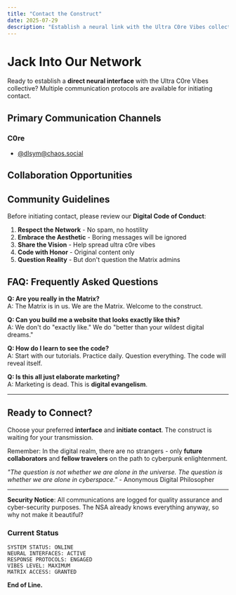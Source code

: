 ```yaml
---
title: "Contact the Construct"
date: 2025-07-29
description: "Establish a neural link with the Ultra C0re Vibes collective"
---
```


# Jack Into Our Network

Ready to establish a **direct neural interface** with the Ultra C0re Vibes collective? Multiple communication protocols are available for initiating contact.

## Primary Communication Channels

### C0re 

* [@dlsym@chaos.social](https://chaos.social/@dlsym)

## Collaboration Opportunities

## Community Guidelines

Before initiating contact, please review our **Digital Code of Conduct**:

1. **Respect the Network** - No spam, no hostility
2. **Embrace the Aesthetic** - Boring messages will be ignored
3. **Share the Vision** - Help spread ultra c0re vibes
4. **Code with Honor** - Original content only
5. **Question Reality** - But don't question the Matrix admins

## FAQ: Frequently Asked Questions

**Q: Are you really in the Matrix?**  
A: The Matrix is in us. We are the Matrix. Welcome to the construct.

**Q: Can you build me a website that looks exactly like this?**  
A: We don't do "exactly like." We do "better than your wildest digital dreams."

**Q: How do I learn to see the code?**  
A: Start with our tutorials. Practice daily. Question everything. The code will reveal itself.

**Q: Is this all just elaborate marketing?**  
A: Marketing is dead. This is **digital evangelism**.

---

## Ready to Connect?

Choose your preferred **interface** and **initiate contact**. The construct is waiting for your transmission.

Remember: In the digital realm, there are no strangers - only **future collaborators** and **fellow travelers** on the path to cyberpunk enlightenment.

*"The question is not whether we are alone in the universe. The question is whether we are alone in cyberspace."* - Anonymous Digital Philosopher

---

**Security Notice**: All communications are logged for quality assurance and cyber-security purposes. The NSA already knows everything anyway, so why not make it beautiful?

### Current Status
```text
SYSTEM STATUS: ONLINE
NEURAL INTERFACES: ACTIVE  
RESPONSE PROTOCOLS: ENGAGED
VIBES LEVEL: MAXIMUM
MATRIX ACCESS: GRANTED
```

**End of Line.**
